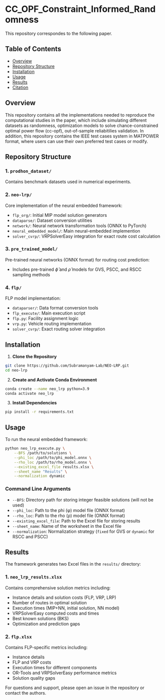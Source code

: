 # CC_OPF_Constraint_Informed_Randomness

This repository correspondes to the following paper. 

## Table of Contents
- [Overview](#overview)
- [Repository Structure](#repository-structure)
- [Installation](#installation)
- [Usage](#usage)
- [Results](#results)
- [Citation](#citation)

## Overview

This repository contains all the implementations needed to reproduce the computational studies in the paper, which include simulating different datasets as randomness, optimization models to solve chance-constrained optimal power flow (cc-opf), out-of-sample reliabitilies validation. In addition, this repository contains the IEEE test cases system in MATPOWER format, where users can use their own preferred test cases or modify.

## Repository Structure

### 1. `prodhon_dataset/`
Contains benchmark datasets used in numerical experiments.

### 2. `neo-lrp/`
Core implementation of the neural embedded framework:
- `flp_org/`: Initial MIP model solution generators
- `dataparse/`: Dataset conversion utilities
- `network/`: Neural network transformation tools (ONNX to PyTorch)
- `neural_embedded_model/`: Main neural-embedded implemention
- `solver_cvrp/`: VRPSolverEasy integration for exact route cost calculation

### 3. `pre_trained_model/`
Pre-trained neural networks (ONNX format) for routing cost prediction:
- Includes pre-trained $\hat{\phi}$ and $\hat{\rho}$ models for GVS, PSCC, and RSCC sampling methods

### 4. `flp/`
FLP model implementation:
- `dataparser/`: Data format conversion tools
- `flp_execute/`: Main execution script
- `flp.py`: Facility assignment logic
- `vrp.py`: Vehicle routing implementation
- `solver_cvrp/`: Exact routing solver integration

## Installation

1. **Clone the Repository**
```bash
git clone https://github.com/Subramanyam-Lab/NEO-LRP.git
cd neo-lrp
```

2. **Create and Activate Conda Environment**
```bash
conda create --name neo_lrp python=3.9
conda activate neo_lrp
```

3. **Install Dependencies**
```bash
pip install -r requirements.txt
```

## Usage

To run the neural embedded framework:

```bash
python neo_lrp_execute.py \
    --BFS /path/to/solutions \
    --phi_loc /path/to/phi_model.onnx \
    --rho_loc /path/to/rho_model.onnx \
    --existing_excel_file results.xlsx \
    --sheet_name "Results" \
    --normalization dynamic
```

### Command Line Arguments

- `--BFS`: Directory path for storing integer feasible solutions (will not be used)
- `--phi_loc`: Path to the phi (φ) model file (ONNX format)
- `--rho_loc`: Path to the rho (ρ) model file (ONNX format)
- `--existing_excel_file`: Path to the Excel file for storing results
- `--sheet_name`: Name of the worksheet in the Excel file
- `--normalization`: Normalization strategy (`fixed` for GVS or `dynamic` for RSCC and PSCC)

## Results

The framework generates two Excel files in the `results/` directory:

### 1. `neo_lrp_results.xlsx`
Contains comprehensive solution metrics including:
- Instance details and solution costs (FLP, VRP, LRP)
- Number of routes in optimal solution
- Execution times (MIP+NN, initial solution, NN model)
- VRPSolverEasy computed costs and times
- Best known solutions (BKS)
- Optimization and prediction gaps

### 2. `flp.xlsx`
Contains FLP-specific metrics including:
- Instance details
- FLP and VRP costs
- Execution times for different components
- OR-Tools and VRPSolverEasy performance metrics
- Solution quality gaps


For questions and support, please open an issue in the repository or contact the authors.
